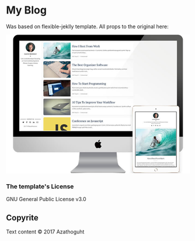 # My Blog

Was based on flexible-jeklly template.  All props to the original here: 

![](https://github.com/artemsheludko/flexible-jekyll/blob/master/assets/img/promo-img.jpg?raw=true)

### The template's License

GNU General Public License v3.0

## Copyrite

Text content &copy; 2017 Azathoguht
